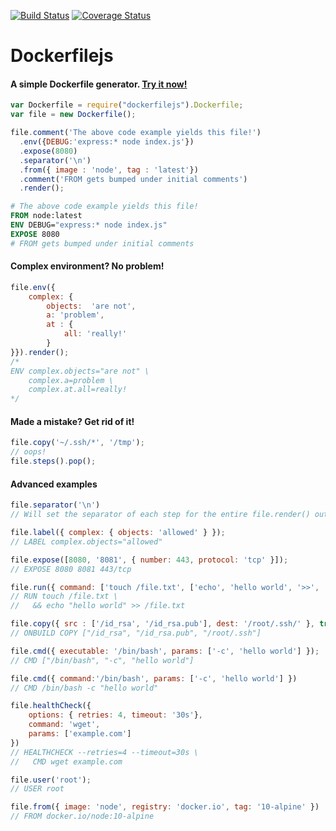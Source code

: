 [![Build Status](https://travis-ci.org/matutter/dockerfilejs.svg?branch=master)](https://travis-ci.org/matutter/dockerfilejs) [![Coverage Status](https://coveralls.io/repos/github/matutter/dockerfilejs/badge.svg?branch=master)](https://coveralls.io/github/matutter/dockerfilejs?branch=master)

# Dockerfilejs
#### A simple Dockerfile generator. [Try it now!](https://tonicdev.com/npm/dockerfilejs)
```javascript
var Dockerfile = require("dockerfilejs").Dockerfile;
var file = new Dockerfile();

file.comment('The above code example yields this file!')
  .env({DEBUG:'express:* node index.js'})
  .expose(8080)
  .separator('\n')
  .from({ image : 'node', tag : 'latest'})
  .comment('FROM gets bumped under initial comments')
  .render();
```

```Dockerfile
# The above code example yields this file!
FROM node:latest
ENV DEBUG="express:* node index.js"
EXPOSE 8080
# FROM gets bumped under initial comments
```

#### Complex environment? No problem!
```javascript
file.env({
    complex: {
        objects:  'are not',
        a: 'problem',
        at : {
            all: 'really!'
        }
}}).render();
/*
ENV complex.objects="are not" \
    complex.a=problem \
    complex.at.all=really!
*/
```

#### Made a mistake? Get rid of it!
```javascript
file.copy('~/.ssh/*', '/tmp');
// oops!
file.steps().pop();
```

#### Advanced examples
```javascript
file.separator('\n')
// Will set the separator of each step for the entire file.render() output

file.label({ complex: { objects: 'allowed' } });
// LABEL complex.objects="allowed"

file.expose([8080, '8081', { number: 443, protocol: 'tcp' }]);
// EXPOSE 8080 8081 443/tcp

file.run({ command: ['touch /file.txt', ['echo', 'hello world', '>>', '/file.txt'] ] });
// RUN touch /file.txt \
//   && echo "hello world" >> /file.txt

file.copy({ src : ['/id_rsa', '/id_rsa.pub'], dest: '/root/.ssh/' }, true);
// ONBUILD COPY ["/id_rsa", "/id_rsa.pub", "/root/.ssh"]

file.cmd({ executable: '/bin/bash', params: ['-c', 'hello world'] });
// CMD ["/bin/bash", "-c", "hello world"]

file.cmd({ command:'/bin/bash', params: ['-c', 'hello world'] })
// CMD /bin/bash -c "hello world"

file.healthCheck({
    options: { retries: 4, timeout: '30s'},
    command: 'wget',
    params: ['example.com']
})
// HEALTHCHECK --retries=4 --timeout=30s \
//   CMD wget example.com

file.user('root');
// USER root

file.from({ image: 'node', registry: 'docker.io', tag: '10-alpine' })
// FROM docker.io/node:10-alpine
```
